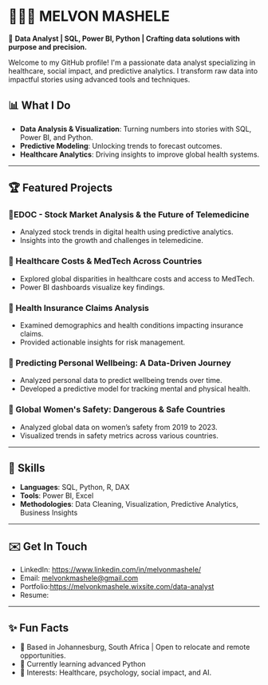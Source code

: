 # 👩🏽‍💻 MELVON MASHELE

🎯 **Data Analyst | SQL, Power BI, Python | Crafting data solutions with purpose and precision.**  

Welcome to my GitHub profile! I'm a passionate data analyst specializing in healthcare, social impact, and predictive analytics. I transform raw data into impactful stories using advanced tools and techniques.  

## 📊 **What I Do**
- **Data Analysis & Visualization**: Turning numbers into stories with SQL, Power BI, and Python.  
- **Predictive Modeling**: Unlocking trends to forecast outcomes.  
- **Healthcare Analytics**: Driving insights to improve global health systems.  

---

## 🏆 **Featured Projects**
### 🌟EDOC - Stock Market Analysis & the Future of Telemedicine
- Analyzed stock trends in digital health using predictive analytics.
- Insights into the growth and challenges in telemedicine.  

### 🌟 Healthcare Costs & MedTech Across Countries
- Explored global disparities in healthcare costs and access to MedTech.
- Power BI dashboards visualize key findings.  

### 🌟 Health Insurance Claims Analysis
- Examined demographics and health conditions impacting insurance claims.
- Provided actionable insights for risk management.

### 🌟 Predicting Personal Wellbeing: A Data-Driven Journey
- Analyzed personal data to predict wellbeing trends over time.
- Developed a predictive model for tracking mental and physical health.

### 🌟 Global Women's Safety: Dangerous & Safe Countries
- Analyzed global data on women’s safety from 2019 to 2023.
- Visualized trends in safety metrics across various countries.

---

## 💼 **Skills**
- **Languages**: SQL, Python, R, DAX  
- **Tools**: Power BI, Excel  
- **Methodologies**: Data Cleaning, Visualization, Predictive Analytics, Business Insights  

---

## ✉️ **Get In Touch**
- LinkedIn: https://www.linkedin.com/in/melvonmashele/
- Email: melvonkmashele@gmail.com
- Portfolio:https://melvonkmashele.wixsite.com/data-analyst
- Resume: 

---

## ✨ **Fun Facts**
- 📍 Based in Johannesburg, South Africa | Open to relocate and remote opportunities.  
- 🌱 Currently learning advanced Python 
- 🧠 Interests: Healthcare, psychology, social impact, and AI.  

